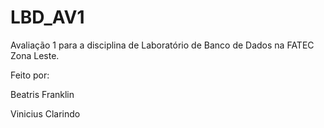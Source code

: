 # LBD_AV1
 
Avaliação 1 para a disciplina de Laboratório de Banco de Dados na FATEC Zona Leste.

Feito por: 

Beatris Franklin

Vinicius Clarindo
